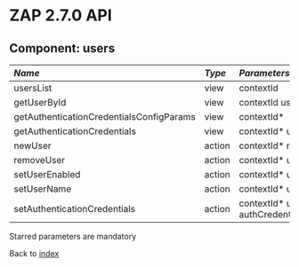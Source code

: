 # ZAP 2.7.0 API
## Component: users
| _Name_ | _Type_ | _Parameters_ | _Description_ |
|:-------|:-------|:-------------|:--------------|
| usersList| view | contextId  |  |
| getUserById| view | contextId userId  |  |
| getAuthenticationCredentialsConfigParams| view | contextId*  |  |
| getAuthenticationCredentials| view | contextId* userId*  |  |
| newUser| action | contextId* name*  |  |
| removeUser| action | contextId* userId*  |  |
| setUserEnabled| action | contextId* userId* enabled*  |  |
| setUserName| action | contextId* userId* name*  |  |
| setAuthenticationCredentials| action | contextId* userId* authCredentialsConfigParams  |  |

Starred parameters are mandatory

Back to [index](ApiGen_Index)

